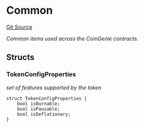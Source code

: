 # Common
[Git Source](https://github.com/neuro0x/CoinGenie-contracts/blob/e03955d87c28c239ded540551932ffc13ebe532f/src/lib/Common.sol)

*Common items used across the CoinGenie contracts.*


## Structs
### TokenConfigProperties
*set of features supported by the token*


```solidity
struct TokenConfigProperties {
    bool isBurnable;
    bool isPausable;
    bool isDeflationary;
}
```


